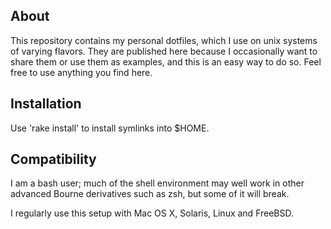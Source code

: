 
About
-----

This repository contains my personal dotfiles, which I use on unix systems of
varying flavors. They are published here because I occasionally want to share
them or use them as examples, and this is an easy way to do so. Feel free to
use anything you find here.

Installation
------------

Use 'rake install' to install symlinks into $HOME.

Compatibility
-------------

I am a bash user; much of the shell environment may well work in other advanced
Bourne derivatives such as zsh, but some of it will break.

I regularly use this setup with Mac OS X, Solaris, Linux and FreeBSD.

